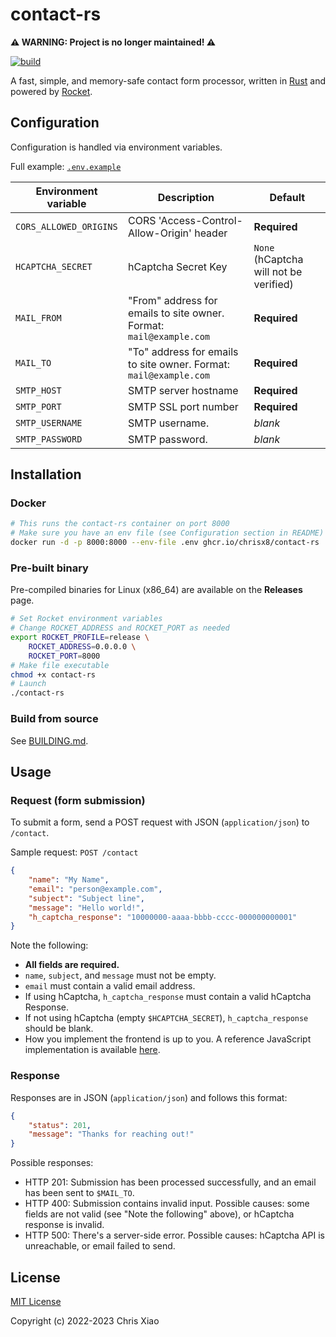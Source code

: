 # contact-rs

**⚠️ WARNING: Project is no longer maintained! ⚠️**

[![build](https://github.com/chrisx8/contact-rs/actions/workflows/build.yml/badge.svg)](https://github.com/chrisx8/contact-rs/actions/workflows/build.yml)

A fast, simple, and memory-safe contact form processor, written in [Rust](https://www.rust-lang.org/) and powered by [Rocket](https://rocket.rs/).

## Configuration

Configuration is handled via environment variables.

Full example: [`.env.example`](.env.example)

| Environment variable   | Description                                                         | Default                                |
| ---------------------- | ------------------------------------------------------------------- | -------------------------------------- |
| `CORS_ALLOWED_ORIGINS` | CORS 'Access-Control-Allow-Origin' header                           | **Required**                           |
| `HCAPTCHA_SECRET`      | hCaptcha Secret Key                                                 | `None` (hCaptcha will not be verified) |
| `MAIL_FROM`            | "From" address for emails to site owner. Format: `mail@example.com` | **Required**                           |
| `MAIL_TO`              | "To" address for emails to site owner. Format: `mail@example.com`   | **Required**                           |
| `SMTP_HOST`            | SMTP server hostname                                                | **Required**                           |
| `SMTP_PORT`            | SMTP SSL port number                                                | **Required**                           |
| `SMTP_USERNAME`        | SMTP username.                                                      | *blank*                                |
| `SMTP_PASSWORD`        | SMTP password.                                                      | *blank*                                |

## Installation

### Docker

```bash
# This runs the contact-rs container on port 8000
# Make sure you have an env file (see Configuration section in README)
docker run -d -p 8000:8000 --env-file .env ghcr.io/chrisx8/contact-rs
```

### Pre-built binary

Pre-compiled binaries for Linux (x86_64) are available on the **Releases** page.

```bash
# Set Rocket environment variables
# Change ROCKET_ADDRESS and ROCKET_PORT as needed
export ROCKET_PROFILE=release \
    ROCKET_ADDRESS=0.0.0.0 \
    ROCKET_PORT=8000
# Make file executable
chmod +x contact-rs
# Launch
./contact-rs
```

### Build from source

See [BUILDING.md](BUILDING.md).

## Usage

### Request (form submission)

To submit a form, send a POST request with JSON (`application/json`) to `/contact`.

Sample request: `POST /contact`

```json
{
    "name": "My Name",
    "email": "person@example.com",
    "subject": "Subject line",
    "message": "Hello world!",
    "h_captcha_response": "10000000-aaaa-bbbb-cccc-000000000001"
}
```

Note the following:

- **All fields are required.**
- `name`, `subject`, and `message` must not be empty.
- `email` must contain a valid email address.
- If using hCaptcha, `h_captcha_response` must contain a valid hCaptcha Response.
- If not using hCaptcha (empty `$HCAPTCHA_SECRET`), `h_captcha_response` should be blank.
- How you implement the frontend is up to you. A reference JavaScript implementation is available [here](https://github.com/chrisx8/hugo-personal-site/blob/main/assets/js/contact.js).

### Response

Responses are in JSON (`application/json`) and follows this format:

```json
{
    "status": 201,
    "message": "Thanks for reaching out!"
}
```

Possible responses:

- HTTP 201: Submission has been processed successfully, and an email has been sent to `$MAIL_TO`.
- HTTP 400: Submission contains invalid input. Possible causes: some fields are not valid (see "Note the following" above), or hCaptcha response is invalid.
- HTTP 500: There's a server-side error. Possible causes: hCaptcha API is unreachable, or email failed to send.

## License

[MIT License](LICENSE)

Copyright (c) 2022-2023 Chris Xiao
